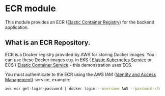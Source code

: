 # ECR module

This module provides an ECR ([Elastic Container Registry](https://aws.amazon.com/ecr/)) for the backend application.

## What is an ECR Repository.

ECR is a Docker registry provided by AWS for storing Docker images. You can use these Docker images e.g. in EKS ( [Elastic Kubernetes Service](https://aws.amazon.com/eks/) or ECS ( [Elastic Container Service](https://aws.amazon.com/ecs/) - this demonstration uses ECS.

You must authenticate to the ECR using the AWS IAM ([Identity and Access Management](https://aws.amazon.com/iam/)) service, example:

```bash
aws ecr get-login-password | docker login --username AWS --password-stdin https://<aws_account_id>.dkr.ecr.
```
